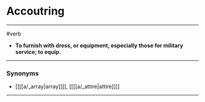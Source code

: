 # Accoutring
---
#verb
- **To furnish with dress, or equipment, especially those for military service; to equip.**
---
### Synonyms
- [[[[a/_array|array]]]], [[[[a/_attire|attire]]]]
---
